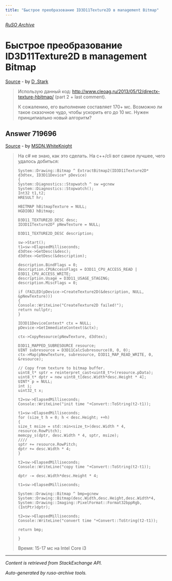```yaml
---
title: "Быстрое преобразование ID3D11Texture2D в management Bitmap"
---
```

<p><i><a href="https://github.com/MSDN-WhiteKnight/ruso-archive/">RuSO Archive</a></i></p>
<h1>Быстрое преобразование ID3D11Texture2D в management Bitmap</h1>
<p><a href="https://ru.stackoverflow.com/questions/718965/%d0%91%d1%8b%d1%81%d1%82%d1%80%d0%be%d0%b5-%d0%bf%d1%80%d0%b5%d0%be%d0%b1%d1%80%d0%b0%d0%b7%d0%be%d0%b2%d0%b0%d0%bd%d0%b8%d0%b5-id3d11texture2d-%d0%b2-management-bitmap">Source</a> - by <a href="https://ru.stackoverflow.com/users/238013/d-stark">D .Stark</a></p>
<blockquote>
<p>Использую данный код: <a href="http://www.cleoag.ru/2013/05/12/directx-texture-hbitmap/" rel="nofollow noreferrer">http://www.cleoag.ru/2013/05/12/directx-texture-hbitmap/</a> (part 2 + last comment).</p>

<p>К сожалению, его выполнение составляет 170+ мс.
Возможно ли такое сказочное чудо, чтобы ускорить его до 10 мс.
Нужен принципиально новый алгоритм?</p>

</blockquote>
<h2>Answer 719696</h2>
<p><a href="https://ru.stackoverflow.com/a/719696/">Source</a> - by <a href="https://ru.stackoverflow.com/users/240512/msdn-whiteknight">MSDN.WhiteKnight</a></p>
<blockquote>
<p>На c# не знаю, как это сделать. На с++/cli вот самое лучшее, чего удалось добиться:</p>

<pre><code>System::Drawing::Bitmap ^ ExtractBitmap2(ID3D11Texture2D* d3dtex, ID3D11Device* pDevice) 
{
System::Diagnostics::Stopwatch ^ sw =gcnew System::Diagnostics::Stopwatch();
Int32 t1,t2;
HRESULT hr;

HBITMAP hBitmapTexture = NULL;
HGDIOBJ hBitmap;

D3D11_TEXTURE2D_DESC desc;
ID3D11Texture2D* pNewTexture = NULL;

D3D11_TEXTURE2D_DESC description;

sw-&gt;Start();
t1=sw-&gt;ElapsedMilliseconds;
d3dtex-&gt;GetDesc(&amp;desc);
d3dtex-&gt;GetDesc(&amp;description);

description.BindFlags = 0;
description.CPUAccessFlags = D3D11_CPU_ACCESS_READ | D3D11_CPU_ACCESS_WRITE;
description.Usage = D3D11_USAGE_STAGING;
description.MiscFlags = 0;  

if (FAILED(pDevice-&gt;CreateTexture2D(&amp;description, NULL, &amp;pNewTexture)))
{
Console::WriteLine("CreateTexture2D failed!");
return nullptr;
}

ID3D11DeviceContext* ctx = NULL;
pDevice-&gt;GetImmediateContext(&amp;ctx);

ctx-&gt;CopyResource(pNewTexture, d3dtex);

D3D11_MAPPED_SUBRESOURCE resource;
UINT subresource = D3D11CalcSubresource(0, 0, 0);
ctx-&gt;Map(pNewTexture, subresource, D3D11_MAP_READ_WRITE, 0, &amp;resource);

// Copy from texture to bitmap buffer.
uint8_t* sptr = reinterpret_cast&lt;uint8_t*&gt;(resource.pData);
uint8_t* dptr = new uint8_t[desc.Width*desc.Height * 4];
UINT* p = NULL;
int i;
uint32_t x;

t2=sw-&gt;ElapsedMilliseconds;
Console::WriteLine("init time "+Convert::ToString(t2-t1));

t1=sw-&gt;ElapsedMilliseconds;
for (size_t h = 0; h &lt; desc.Height; ++h)
{
size_t msize = std::min&lt;size_t&gt;(desc.Width * 4, resource.RowPitch);
memcpy_s(dptr, desc.Width * 4, sptr, msize);    
////
sptr += resource.RowPitch;
dptr += desc.Width * 4;
}

t2=sw-&gt;ElapsedMilliseconds;
Console::WriteLine("copy time "+Convert::ToString(t2-t1));

dptr -= desc.Width*desc.Height * 4;

t1=sw-&gt;ElapsedMilliseconds;

System::Drawing::Bitmap ^ bmp=gcnew System::Drawing::Bitmap(desc.Width,desc.Height,desc.Width*4,
System::Drawing::Imaging::PixelFormat::Format32bppRgb,(IntPtr)dptr);

t2=sw-&gt;ElapsedMilliseconds;
Console::WriteLine("convert time "+Convert::ToString(t2-t1));

return bmp;

}
</code></pre>

<p>Время: 15-17 мс на Intel Core i3</p>

</blockquote>
<hr/>
<p><i>Content is retrieved from StackExchange API. </i></p>
<p><i>Auto-generated by ruso-archive tools. </i></p>
